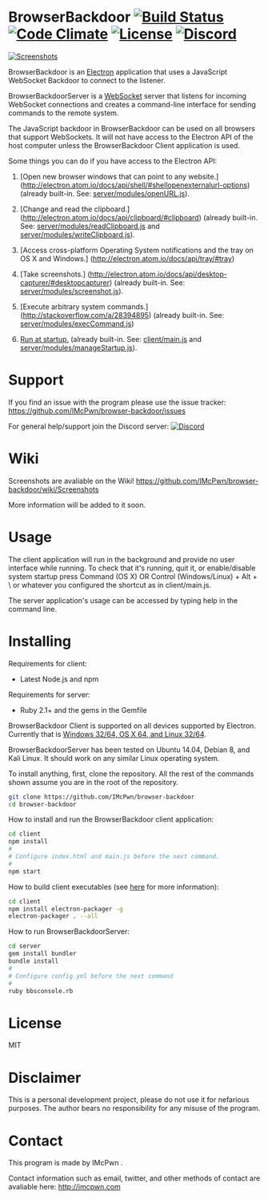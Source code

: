 BrowserBackdoor [![Build Status](https://travis-ci.org/IMcPwn/browser-backdoor.svg?branch=master)](https://travis-ci.org/IMcPwn/browser-backdoor) [![Code Climate](https://codeclimate.com/github/IMcPwn/browser-backdoor/badges/gpa.svg)](https://codeclimate.com/github/IMcPwn/browser-backdoor) [![License](https://img.shields.io/badge/license-MIT-orange.svg)](https://github.com/IMcPwn/browser-backdoor/blob/master/LICENSE) [![Discord](https://img.shields.io/badge/Discord-%23BrowserBackdoor-blue.svg)](https://discord.gg/013wk2VPnnuw9iLmU)
===================

 [![Screenshots](https://github.com/IMcPwn/browser-backdoor/wiki/images/BbsConsole.png)](https://github.com/IMcPwn/browser-backdoor/wiki/Screenshots)

BrowserBackdoor is an [Electron](https://github.com/electron/electron) application that uses a JavaScript WebSocket Backdoor to connect to the listener.

BrowserBackdoorServer is a [WebSocket](https://en.wikipedia.org/wiki/WebSocket) server that listens for incoming WebSocket connections
and creates a command-line interface for sending commands to the remote system.

The JavaScript backdoor in BrowserBackdoor can be used on all browsers that support WebSockets.
It will not have access to the Electron API of the host computer unless the BrowserBackdoor Client application is used.

Some things you can do if you have access to the Electron API:

1. [Open new browser windows that can point to any website.]
(http://electron.atom.io/docs/api/shell/#shellopenexternalurl-options) (already built-in. See: [server/modules/openURL.js](https://github.com/IMcPwn/browser-backdoor/blob/master/server/modules/openURL.js)).

2. [Change and read the clipboard.]
(http://electron.atom.io/docs/api/clipboard/#clipboard) (already built-in. See: [server/modules/readClipboard.js](https://github.com/IMcPwn/browser-backdoor/blob/master/server/modules/readClipboard.js) and [server/modules/writeClipboard.js](https://github.com/IMcPwn/browser-backdoor/blob/master/server/modules/writeClipboard.js)).

3. [Access cross-platform Operating System notifications and the tray on OS X and Windows.]
(http://electron.atom.io/docs/api/tray/#tray)

4. [Take screenshots.]
(http://electron.atom.io/docs/api/desktop-capturer/#desktopcapturer) (already built-in. See: [server/modules/screenshot.js](https://github.com/IMcPwn/browser-backdoor/blob/master/server/modules/screenshot.js)).

5. [Execute arbitrary system commands.]
(http://stackoverflow.com/a/28394895) (already built-in. See: [server/modules/execCommand.js](https://github.com/IMcPwn/browser-backdoor/blob/master/server/modules/execCommand.js))

6. [Run at startup.](https://www.npmjs.com/package/auto-launch) (already built-in. See: [client/main.js](https://github.com/IMcPwn/browser-backdoor/blob/master/client/main.js) and [server/modules/manageStartup.js](https://github.com/IMcPwn/browser-backdoor/blob/master/server/modules/manageStartup.js)).

Support
===================

If you find an issue with the program please use the issue tracker: https://github.com/IMcPwn/browser-backdoor/issues

For general help/support join the Discord server: [![Discord](https://img.shields.io/badge/Discord-%23BrowserBackdoor-blue.svg)](https://discord.gg/013wk2VPnnuw9iLmU)

Wiki
===================
Screenshots are avaliable on the Wiki!
https://github.com/IMcPwn/browser-backdoor/wiki/Screenshots

More information will be added to it soon.

Usage
===================
The client application will run in the background and provide no user interface while running. 
To check that it's running, quit it, or enable/disable system startup press Command (OS X) OR Control (Windows/Linux) + Alt + \ or whatever you configured the shortcut as in client/main.js.

The server application's usage can be accessed by typing help in the command line.

Installing
===================

Requirements for client:
- Latest Node.js and npm

Requirements for server:
- Ruby 2.1+ and the gems in the Gemfile

BrowserBackdoor Client is supported on all devices supported by Electron. 
Currently that is [Windows 32/64, OS X 64, and Linux 32/64](https://github.com/electron-userland/electron-packager#supported-platforms).

BrowserBackdoorServer has been tested on Ubuntu 14.04, Debian 8, and Kali Linux. 
It should work on any similar Linux operating system.

To install anything, first, clone the repository. All the rest of the commands shown assume you are in the root of the repository.

```sh
git clone https://github.com/IMcPwn/browser-backdoor
cd browser-backdoor
```

How to install and run the BrowserBackdoor client application:

```sh
cd client
npm install
#
# Configure index.html and main.js before the next command.
#
npm start
```

How to build client executables (see [here](https://github.com/electron-userland/electron-packager) for more information):
```sh
cd client
npm install electron-packager -g
electron-packager . --all
```

How to run BrowserBackdoorServer:

```sh
cd server
gem install bundler
bundle install
#
# Configure config.yml before the next command
#
ruby bbsconsole.rb
```

License
===================
MIT

Disclaimer
===================
This is a personal development project, please do not use it for nefarious purposes.
The author bears no responsibility for any misuse of the program.

Contact
===================
This program is made by IMcPwn .

Contact information such as email, twitter, and other methods of contact are avaliable here: http://imcpwn.com
